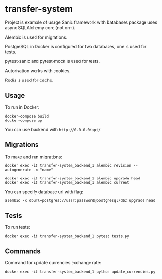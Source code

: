 # transfer-system

Project is example of usage Sanic framework with Databases package uses async SQLAlchemy core (not orm). 

Alembic is used for migrations.

PostgreSQL in Docker is configured for two databases, one is used for tests.

pytest-sanic and pytest-mock is used for tests.

Autorisation works with cookies.

Redis is used for cache.

## Usage

To run in Docker:
```shell
docker-compose build
docker-compose up
```

You can use backend with `http://0.0.0.0/api/`

## Migrations

To make and run migrations:
```shell
docker exec -it transfer-system_backend_1 alembic revision --autogenerate -m "name"

docker exec -it transfer-system_backend_1 alembic upgrade head
docker exec -it transfer-system_backend_1 alembic current
```
You can specify database url with flag:
```shell
alembic -x dburl=postgres://user:password@postgresql/db2 upgrade head
```

## Tests

To run tests:
```shell
docker exec -it transfer-system_backend_1 pytest tests.py
```

## Commands

Command for update currencies exchange rate:
```shell
docker exec -it transfer-system_backend_1 python update_currencies.py
```
